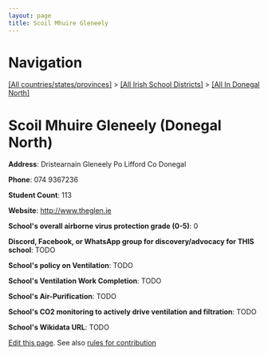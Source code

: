 ```yaml
---
layout: page
title: Scoil Mhuire Gleneely
---
```

# Navigation

[[All countries/states/provinces]](../../..) > [[All Irish School Districts]](../..) > [[All In Donegal North]](..)

# Scoil Mhuire Gleneely (Donegal North)

**Address**: Dristearnain Gleneely Po Lifford Co Donegal

**Phone**: 074 9367236

**Student Count**: 113

**Website**: <http://www.theglen.ie>

**School's overall airborne virus protection grade (0-5)**: 0

**Discord, Facebook, or WhatsApp group for discovery/advocacy for THIS school**: TODO

**School's policy on Ventilation**: TODO

**School's Ventilation Work Completion**: TODO

**School's Air-Purification**: TODO

**School's CO2 monitoring to actively drive ventilation and filtration**: TODO

**School's Wikidata URL**: TODO


[Edit this page](https://github.com/ventilate-schools/Ireland/edit/main/./Donegal_North/Scoil_Mhuire_Gleneely.md). See also [rules for contribution](../../../contribution-rules/)